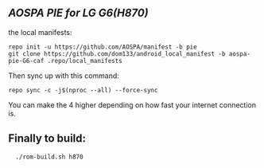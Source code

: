 _AOSPA PIE for LG G6(H870)_
---------------------------

the local manifests:

	repo init -u https://github.com/AOSPA/manifest -b pie
	git clone https://github.com/dom133/android_local_manifest -b aospa-pie-G6-caf .repo/local_manifests

Then sync up with this command:

	repo sync -c -j$(nproc --all) --force-sync 
	
You can make the 4 higher depending on how fast your internet connection is. 

Finally to build:
-----------------

```bash
  ./rom-build.sh h870
```
